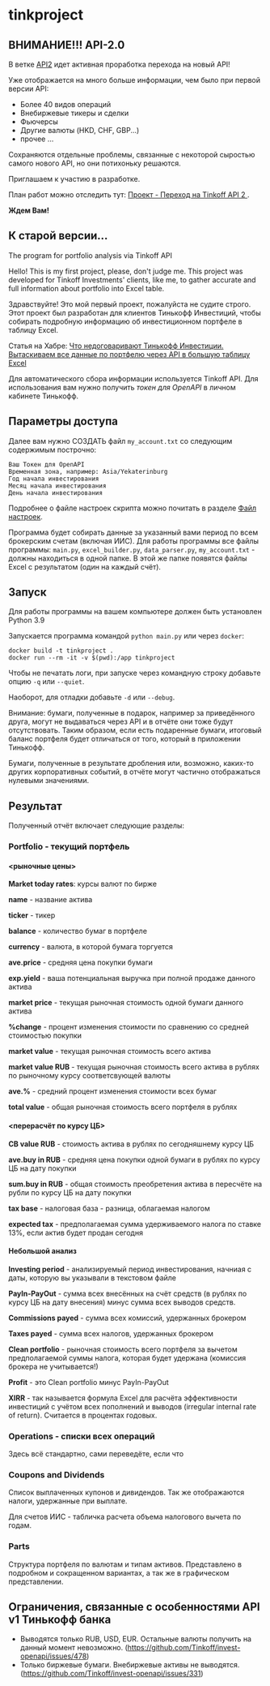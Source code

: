 # tinkproject


## ВНИМАНИЕ!!! API-2.0

В ветке [API2](https://github.com/softandiron/tinkproject/tree/API2) идет активная проработка перехода на новый API!

Уже отображается на много больше информации, чем было при первой версии API:
* Более 40 видов операций
* Внебиржевые тикеры и сделки
* Фьючерсы
* Другие валюты (HKD, CHF, GBP...)
* прочее ...

Сохраняются отдельные проблемы, связанные с некоторой сыростью самого нового API, но они потихоньку решаются.

Приглашаем к участию в разработке.

План работ можно отследить тут: [Проект - Переход на Tinkoff API 2 ](https://github.com/softandiron/tinkproject/projects/2).

**Ждем Вам!**

## К старой версии...

The program for portfolio analysis via Tinkoff API

Hello! This is my first project, please, don't judge me. This project was developed for Tinkoff Investments' clients, like me, to gather accurate and full information about portfolio into Excel table.

Здравствуйте! Это мой первый проект, пожалуйста не судите строго. Этот проект был разработан для клиентов Тинькофф Инвестиций, чтобы собирать подробную информацию об инвестиционном портфеле в таблицу Excel.

Статья на Хабре: [Что недоговаривают Тинькофф Инвестиции. Вытаскиваем все данные по портфелю через API в большую таблицу Excel](https://habr.com/en/post/555884/)

Для автоматического сбора информации используется Tinkoff API. Для использования вам нужно получить *токен для OpenAPI* в личном кабинете Тинькофф.

## Параметры доступа

Далее вам нужно СОЗДАТЬ файл `my_account.txt` со следующим содержимым построчно:

```text
Ваш Токен для OpenAPI
Временная зона, например: Asia/Yekaterinburg
Год начала инвестирования
Месяц начала инвестирования
День начала инвестирования
```

Подробнее о файле настроек скрипта можно почитать в разделе [Файл настроек](docs/configuration.md).

Программа будет собирать данные за указанный вами период по всем брокерским счетам (включая ИИС). Для работы программы все файлы программы: `main.py`, `excel_builder.py`, `data_parser.py`, `my_account.txt` - должны находиться в одной папке. В этой же папке появятся файлы Excel с результатом (один на каждый счёт).

## Запуск

Для работы программы на вашем компьютере должен быть установлен Python 3.9

Запускается программа командой `python main.py` или через `docker`:
```
docker build -t tinkproject .
docker run --rm -it -v $(pwd):/app tinkproject
```

Чтобы не печатать логи, при запуске через командную строку добавьте опцию `-q` или `--quiet`.

Наоборот, для отладки добавьте `-d` или `--debug`.

Внимание: бумаги, полученные в подарок, например за приведённого друга, могут не выдаваться через API и в отчёте они тоже будут отсутствовать. Таким образом, если есть подаренные бумаги, итоговый баланс портфеля будет отличаться от того, который в приложении Тинькофф.

Бумаги, полученные в результате дробления или, возможно, каких-то других корпоративных событий, в отчёте могут частично отображаться нулевыми значениями.

## Результат

Полученный отчёт включает следующие разделы:

### Portfolio - текущий портфель

#### <рыночные цены>

**Market today rates**: курсы валют по бирже

**name** - название актива

**ticker** - тикер

**balance** - количество бумаг в портфеле

**currency** - валюта, в которой бумага торгуется

**ave.price** - средняя цена покупки бумаги

**exp.yield** - ваша потенциальная выручка при полной продаже данного актива

**market price** - текущая рыночная стоимость одной бумаги данного актива

**%change** - процент изменения стоимости по сравнению со средней стоимостью покупки

**market value** - текущая рыночная стоимость всего актива

**market value RUB** - текущая рыночная стоимость всего актива в рублях по рыночному курсу соответсвующей валюты

**ave.%** - средний процент изменения стоимости всех бумаг

**total value** - общая рыночная стоимость всего портфеля в рублях

#### <перерасчёт по курсу ЦБ>

**CB value RUB** - стоимость актива в рублях по сегодняшнему курсу ЦБ

**ave.buy in RUB** - средняя цена покупки одной бумаги в рублях по курсу ЦБ на дату покупки

**sum.buy in RUB** - общая стоимость преобретения актива в пересчёте на рубли по курсу ЦБ на дату покупки

**tax base** - налоговая база - разница, облагаемая налогом

**expected tax** - предполагаемая сумма удерживаемого налога по ставке 13%, если актив будет продан сегодня

#### Небольшой анализ

**Investing period** - анализируемый период инвестирования, начниая с даты, которую вы указывали в текстовом файле

**PayIn-PayOut** - сумма всех внесённых на счёт средств (в рублях по курсу ЦБ на дату внесения) минус сумма всех выводов средств.

**Commissions payed** - сумма всех комиссий, удержанных брокером

**Taxes payed** - сумма всех налогов, удержанных брокером

**Clean portfolio** - рыночная стоимость всего портфеля за вычетом предполагаемой суммы налога, которая будет удержана (комиссия брокера не учитывается!)

**Profit** - это Clean portfolio минус PayIn-PayOut

**XIRR** - так называется формула Excel для расчёта эффективности инвестиций с учётом всех пополнений и выводов (irregular internal rate of return). Считается в процентах годовых.

### Operations - списки всех операций

Здесь всё стандартно, сами переведёте, если что

### Coupons and Dividends

Список выплаченных купонов и дивидендов. Так же отображаются налоги, удержанные при выплате.

Для счетов ИИС - табличка расчета объема налогового вычета по годам.

### Parts

Структура портфеля по валютам и типам активов. Представлено в подробном и сокращенном вариантах, а так же в графическом представлении.

## Ограничения, связанные с особенностями API v1 Тинькофф банка

* Выводятся только RUB, USD, EUR. Остальные валюты получить на данный момент невозможно. (https://github.com/Tinkoff/invest-openapi/issues/478)
* Только биржевые бумаги. Внебиржевые активы не выводятся. (https://github.com/Tinkoff/invest-openapi/issues/331)
